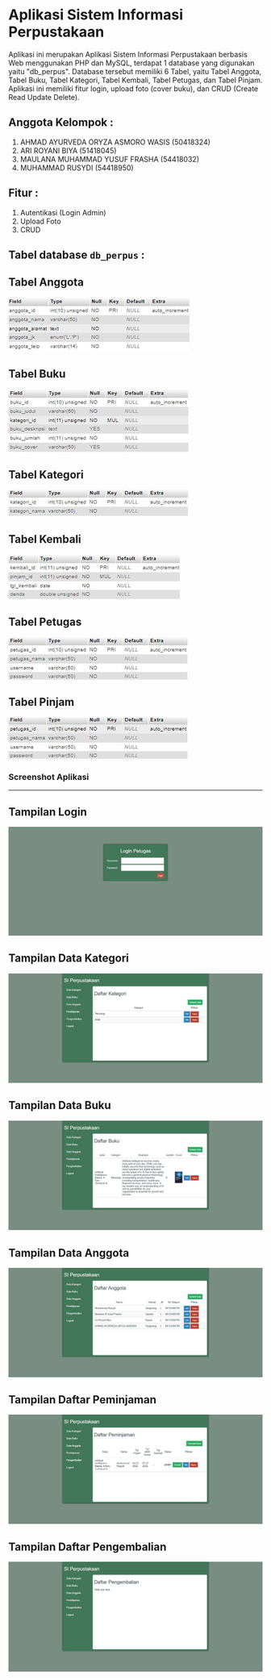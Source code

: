 # Aplikasi Sistem Informasi Perpustakaan #

Aplikasi ini merupakan Aplikasi Sistem Informasi Perpustakaan berbasis Web menggunakan PHP dan MySQL, terdapat 1 database yang digunakan yaitu "db_perpus". Database tersebut memiliki 6 Tabel, yaitu Tabel Anggota, Tabel Buku, Tabel Kategori, Tabel Kembali, Tabel Petugas, dan Tabel Pinjam. Aplikasi ini memiliki fitur login, upload foto (cover buku), dan CRUD (Create Read Update Delete).

Anggota Kelompok :
-------
1. AHMAD AYURVEDA ORYZA ASMORO WASIS (50418324)
2. ARI ROYANI BIYA (51418045)
3. MAULANA MUHAMMAD YUSUF FRASHA (54418032)
4. MUHAMMAD RUSYDI (54418950)


Fitur :
-------
1. Autentikasi (Login Admin)
2. Upload Foto
3. CRUD

Tabel database **`db_perpus`** :
----------------
## Tabel Anggota
![Tabel Anggota](https://raw.githubusercontent.com/rusydimuhammad/SI-Perpustakaan-LSP/main/assets/Database/TableAnggota.jpg)
## Tabel Buku
![Tabel Buku](https://raw.githubusercontent.com/rusydimuhammad/SI-Perpustakaan-LSP/main/assets/Database/TableBuku.jpg)
## Tabel Kategori
![Tabel Kategori](https://raw.githubusercontent.com/rusydimuhammad/SI-Perpustakaan-LSP/main/assets/Database/TableKategori.jpg)
## Tabel Kembali
![Tabel Kembali](https://raw.githubusercontent.com/rusydimuhammad/SI-Perpustakaan-LSP/main/assets/Database/TableKembali.jpg)
## Tabel Petugas
![Tabel Petugas](https://raw.githubusercontent.com/rusydimuhammad/SI-Perpustakaan-LSP/main/assets/Database/TablePetugas.jpg)
## Tabel Pinjam
![Tabel Pinjam](https://raw.githubusercontent.com/rusydimuhammad/SI-Perpustakaan-LSP/main/assets/Database/TablePinjam.jpg)

### Screenshot Aplikasi ###
--------------
## Tampilan Login
![Tampilan Login](https://raw.githubusercontent.com/rusydimuhammad/SI-Perpustakaan-LSP/main/assets/Tampilan/TampilanLogin.jpg)
## Tampilan Data Kategori
![Tampilan Data Kategori](https://raw.githubusercontent.com/rusydimuhammad/SI-Perpustakaan-LSP/main/assets/Tampilan/TampilanDataKategori.jpg)
## Tampilan Data Buku
![Tampilan Data Buku](https://raw.githubusercontent.com/rusydimuhammad/SI-Perpustakaan-LSP/main/assets/Tampilan/TampilanDataBuku.jpg)
## Tampilan Data Anggota
![Tampilan Data Anggota](https://raw.githubusercontent.com/rusydimuhammad/SI-Perpustakaan-LSP/main/assets/Tampilan/TampilanDataAnggota.jpg)
## Tampilan Daftar Peminjaman
![Tampilan Daftar Peminjaman](https://raw.githubusercontent.com/rusydimuhammad/SI-Perpustakaan-LSP/main/assets/Tampilan/TampilanDaftarPeminjaman.jpg)
## Tampilan Daftar Pengembalian
![Tampilan Daftar Pengembalian](https://raw.githubusercontent.com/rusydimuhammad/SI-Perpustakaan-LSP/main/assets/Tampilan/TampilanDaftarPengembalian.jpg)